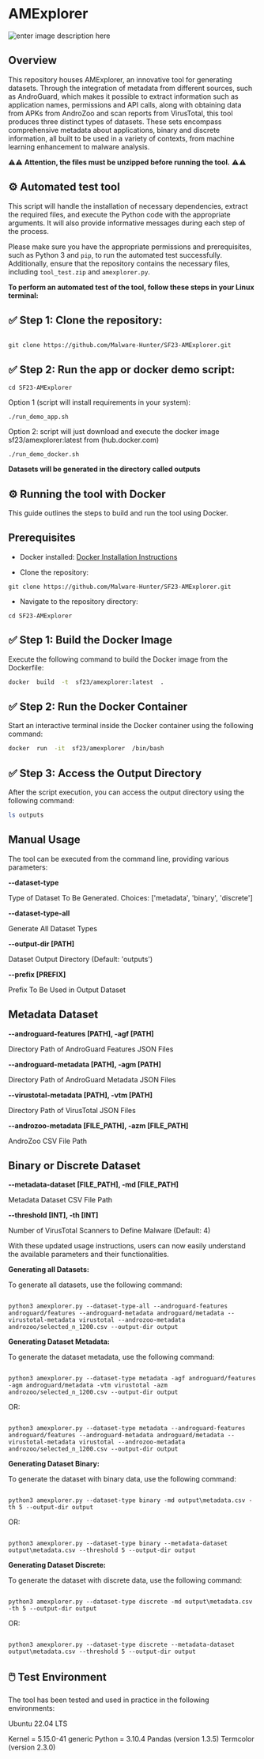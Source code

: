 # AMExplorer

  

![enter image description here](https://github.com/Malware-Hunter/SF23-AMExplorer/blob/main/images/amexplorer.jpeg)

  

## Overview

  

This repository houses AMExplorer, an innovative tool for generating datasets. Through the integration of metadata from different sources, such as AndroGuard, which makes it possible to extract information such as application names, permissions and API calls, along with obtaining data from APKs from AndroZoo and scan reports from VirusTotal, this tool produces three distinct types of datasets. These sets encompass comprehensive metadata about applications, binary and discrete information, all built to be used in a variety of contexts, from machine learning enhancement to malware analysis.

  
  

⚠️⚠️ **Attention, the files must be unzipped before running the tool.** ⚠️⚠️

  
  

## ⚙️ Automated test tool

  

This script will handle the installation of necessary dependencies, extract the required files, and execute the Python code with the appropriate arguments. It will also provide informative messages during each step of the process.

  

Please make sure you have the appropriate permissions and prerequisites, such as Python 3 and `pip`, to run the automated test successfully. Additionally, ensure that the repository contains the necessary files, including `tool_test.zip` and `amexplorer.py`.

  

**To perform an automated test of the tool, follow these steps in your Linux terminal:**

  

## ✅ Step 1: Clone the repository:

```

git clone https://github.com/Malware-Hunter/SF23-AMExplorer.git

```


## ✅ Step 2: Run the app or docker demo script:

```
cd SF23-AMExplorer
```

Option 1 (script will install requirements in your system):
```
./run_demo_app.sh

```

Option 2: script will just download and execute the docker image sf23/amexplorer:latest from (hub.docker.com)
```
./run_demo_docker.sh

```
**Datasets will be generated in the directory called outputs**
  

## ⚙️ Running the tool with Docker

  

This guide outlines the steps to build and run the tool using Docker.

  

## Prerequisites

  

- Docker installed: [Docker Installation Instructions](https://docs.docker.com/get-docker/)

- Clone the repository:

```
git clone https://github.com/Malware-Hunter/SF23-AMExplorer.git
```

- Navigate to the repository directory:

```
cd SF23-AMExplorer
```

  

## ✅ Step 1: Build the Docker Image

  

Execute the following command to build the Docker image from the Dockerfile:

  

```bash
docker  build  -t  sf23/amexplorer:latest  .
```

  

## ✅ Step 2: Run the Docker Container

  

Start an interactive terminal inside the Docker container using the following command:

  

```bash
docker  run  -it  sf23/amexplorer  /bin/bash
```

  

## ✅ Step 3: Access the Output Directory

  

After the script execution, you can access the output directory using the following command:

  

```bash
ls outputs
```

  
  
  

## Manual Usage

  

The tool can be executed from the command line, providing various parameters:

  
  
  

**--dataset-type**

Type of Dataset To Be Generated. Choices: ['metadata', 'binary', 'discrete']

  

**--dataset-type-all**

Generate All Dataset Types

  

**--output-dir [PATH]**

Dataset Output Directory (Default: 'outputs')

  

**--prefix [PREFIX]**

Prefix To Be Used in Output Dataset

  

## Metadata Dataset

  

**--androguard-features [PATH], -agf [PATH]**

Directory Path of AndroGuard Features JSON Files

  

**--androguard-metadata [PATH], -agm [PATH]**

Directory Path of AndroGuard Metadata JSON Files

  

**--virustotal-metadata [PATH], -vtm [PATH]**

Directory Path of VirusTotal JSON Files

  

**--androzoo-metadata [FILE_PATH], -azm [FILE_PATH]**

AndroZoo CSV File Path

  

## Binary or Discrete Dataset

  

**--metadata-dataset [FILE_PATH], -md [FILE_PATH]**

Metadata Dataset CSV File Path

  

**--threshold [INT], -th [INT]**

Number of VirusTotal Scanners to Define Malware (Default: 4)

  

With these updated usage instructions, users can now easily understand the available parameters and their functionalities.

  

**Generating all Datasets:**

  

To generate all datasets, use the following command:

  

```

python3 amexplorer.py --dataset-type-all --androguard-features androguard/features --androguard-metadata androguard/metadata --virustotal-metadata virustotal --androzoo-metadata androzoo/selected_n_1200.csv --output-dir output

```

  

**Generating Dataset Metadata:**

  

To generate the dataset metadata, use the following command:

  

```

python3 amexplorer.py --dataset-type metadata -agf androguard/features -agm androguard/metadata -vtm virustotal -azm androzoo/selected_n_1200.csv --output-dir output

```

  

OR:

  

```

python3 amexplorer.py --dataset-type metadata --androguard-features androguard/features --androguard-metadata androguard/metadata --virustotal-metadata virustotal --androzoo-metadata androzoo/selected_n_1200.csv --output-dir output

```

  

**Generating Dataset Binary:**

  

To generate the dataset with binary data, use the following command:

  

```

python3 amexplorer.py --dataset-type binary -md output\metadata.csv -th 5 --output-dir output

```

  

OR:

  

```

python3 amexplorer.py --dataset-type binary --metadata-dataset output\metadata.csv --threshold 5 --output-dir output

```

  

**Generating Dataset Discrete:**

  

To generate the dataset with discrete data, use the following command:

  

```

python3 amexplorer.py --dataset-type discrete -md output\metadata.csv -th 5 --output-dir output

```

OR:

  

```

python3 amexplorer.py --dataset-type discrete --metadata-dataset output\metadata.csv --threshold 5 --output-dir output

```
## 🖱️ Test Environment
The tool has been tested and used in practice in the following environments:

Ubuntu 22.04 LTS

Kernel = 5.15.0-41 generic
Python = 3.10.4
Pandas (version 1.3.5)
Termcolor (version 2.3.0)
